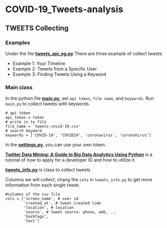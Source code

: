 # COVID-19_Tweets-analysis

## TWEETS Collecting

### Examples
Under the file
**[tweets_api_eg.py](https://github.com/AllenSun7/COVID-19_Tweets-analysis/blob/master/tweets_api_eg.py)**
There are three example of collect tweets
- Example 1: Your Timeline
- Example 2: Tweets from a Specific User
- Example 3: Finding Tweets Using a Keyword

### Main class
In the python file **[main.py](https://github.com/AllenSun7/COVID-19_Tweets-analysis/blob/master/main.py)**, set `api token`, `file name`, and `keywords`. Run `main.py` to collect tweets with keywords.
```
# api token
api_token = token
# write in to file
file_name = 'tweets-covid-19.csv'
# search keyword
keywords = ['COVID-19', 'COVID19', 'coronavirus', 'coronaVirus']
```
In the **[settings.py](https://github.com/AllenSun7/COVID-19_Tweets-analysis/blob/master/settings.py)**, you can use your own token.

**[Twitter Data Mining: A Guide to Big Data Analytics Using Python](https://chatbotslife.com/twitter-data-mining-a-guide-to-big-data-analytics-using-python-4efc8ccfa219)** is a tutorial of how to apply for a developer ID and how to utilize it. 


**[tweets_info.py](https://github.com/AllenSun7/COVID-19_Tweets-analysis/blob/master/tweets_info.py)** is class to collect tweets

Columns we will collect, chang the `cols` in  `tweets_info.py` to get more information from each single tweet.
```
#columns of the csv file
cols = ['screen_name', # user id
        'created_at', # tweet created time
        'location', # location
        'source', # tweet source: phone, web, ...
        'hashtags', 
        'text']
```
